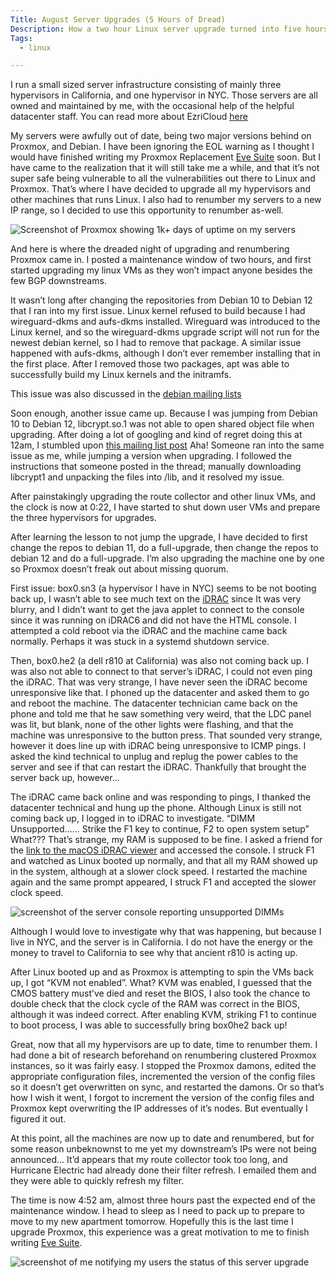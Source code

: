 ```yaml
---
Title: August Server Upgrades (5 Hours of Dread)
Description: How a two hour Linux server upgrade turned into five hours.
Tags: 
  - linux

---
```


I run a small sized server infrastructure consisting of mainly three hypervisors
in California, and one hypervisor in NYC. Those servers are all owned and
maintained by me, with the occasional help of the helpful datacenter staff. You
can read more about EzriCloud [here](https://ezrizhu.com/projects/ezricloud)

My servers were awfully out of date, being two major versions behind on Proxmox,
and Debian. I have been ignoring the EOL warning as I thought I would have
finished writing my Proxmox Replacement [Eve
Suite](https://ezrizhu.com/projects/eve) soon. But I have came to the realization
that it will still take me a while, and that it’s not super safe being
vulnerable to all the vulnerabilities out there to Linux and Proxmox. That’s
where I have decided to upgrade all my hypervisors and other machines that runs
Linux. I also had to renumber my servers to a new IP range, so I decided to use
this opportunity to renumber as-well.

![Screenshot of Proxmox showing 1k+ days of uptime on my
servers](/assets/img/blog/20230814-uptime.png)

And here is where the dreaded night of upgrading and renumbering Proxmox came
in. I posted a maintenance window of two hours, and first started upgrading my
linux VMs as they won’t impact anyone besides the few BGP downstreams.

It wasn’t long after changing the repositories from Debian 10 to Debian 12 that
I ran into my first issue. Linux kernel refused to build because I had
wireguard-dkms and aufs-dkms installed. Wireguard was introduced to the Linux
kernel, and so the wireguard-dkms upgrade script will not run for the newest
debian kernel, so I had to remove that package. A similar issue happened with
aufs-dkms, although I don’t ever remember installing that in the first place.
After I removed those two packages, apt was able to successfully build my Linux
kernels and the initramfs.

This issue was also discussed in the [debian mailing
lists](https://groups.google.com/g/linux.debian.bugs.dist/c/mz2SZm62TAA)

Soon enough, another issue came up. Because I was jumping from Debian 10 to
Debian 12, libcrypt.so.1 was not able to open shared object file when upgrading.
After doing a lot of googling and kind of regret doing this at 12am, I stumbled
upon [this mailing list
post](https://groups.google.com/g/linux.debian.bugs.dist/c/3rZpOKvCh5E?pli=1)
Aha! Someone ran into the same issue as me, while jumping a version when
upgrading. I followed the instructions that someone posted in the thread;
manually downloading libcrypt1 and unpacking the files into /lib, and it
resolved my issue.

After painstakingly upgrading the route collector and other linux VMs, and the
clock is now at 0:22, I have started to shut down user VMs and prepare the three
hypervisors for upgrades.

After learning the lesson to not jump the upgrade, I have decided to first
change the repos to debian 11, do a full-upgrade, then change the repos to
debian 12 and do a full-upgrade. I’m also upgrading the machine one by one so
Proxmox doesn’t freak out about missing quorum.

First issue: box0.sn3 (a hypervisor I have in NYC) seems to be not booting back
up, I wasn’t able to see much text on the
[iDRAC](https://en.wikipedia.org/wiki/Dell_DRAC) since It was very blurry, and I
didn’t want to get the java applet to connect to the console since it was
running on iDRAC6 and did not have the HTML console. I attempted a cold reboot
via the iDRAC and the machine came back normally. Perhaps it was stuck in a
systemd shutdown service.

Then, box0.he2 (a dell r810 at California) was also not coming back up. I was
also not able to connect to that server’s iDRAC, I could not even ping the
iDRAC. That was very strange, I have never seen the iDRAC become unresponsive
like that. I phoned up the datacenter and asked them to go and reboot the
machine. The datacenter technician came back on the phone and told me that he
saw something very weird, that the LDC panel was lit, but blank, none of the
other lights were flashing, and that the machine was unresponsive to the button
press. That sounded very strange, however it does line up with iDRAC being
unresponsive to ICMP pings. I asked the kind technical to unplug and replug the
power cables to the server and see if that can restart the iDRAC. Thankfully
that brought the server back up, however…

The iDRAC came back online and was responding to pings, I thanked the datacenter
technical and hung up the phone. Although Linux is still not coming back up, I
logged in to iDRAC to investigate. “DIMM Unsupported……  Strike the F1 key to
continue, F2 to open system setup” What??? That’s strange, my RAM is supposed to
be fine. I asked a friend for the [link to the macOS iDRAC
viewer](https://github.com/scottjg/systemscope) and accessed the console. I
struck F1 and watched as Linux booted up normally, and that all my RAM showed up
in the system, although at a slower clock speed. I restarted the machine again
and the same prompt appeared, I struck F1 and accepted the slower clock speed.

![screenshot of the server console reporting unsupported
DIMMs](/assets/img/blog/20230814-dimm.png)

Although I would love to investigate why that was happening, but because I live
in NYC, and the server is in California. I do not have the energy or the money
to travel to California to see why that ancient r810 is acting up.

After Linux booted up and as Proxmox is attempting to spin the VMs back up, I
got “KVM not enabled”. What? KVM was enabled, I guessed that the CMOS battery
must’ve died and reset the BIOS, I also took the chance to double check that the
clock cycle of the RAM was correct in the BIOS, although it was indeed correct.
After enabling KVM, striking F1 to continue to boot process, I was able to
successfully bring box0he2 back up!

Great, now that all my hypervisors are up to date, time to renumber them. I had
done a bit of research beforehand on renumbering clustered Proxmox instances, so
it was fairly easy. I stopped the Proxmox damons, edited the appropriate
configuration files, incremented the version of the config files so it doesn’t
get overwritten on sync, and restarted the damons. Or so that’s how I wish it
went, I forgot to increment the version of the config files and Proxmox kept
overwriting the IP addresses of it’s nodes. But eventually I figured it out.

At this point, all the machines are now up to date and renumbered, but for some
reason unbeknownst to me yet my downstream’s IPs were not being announced… It’d
appears that my route collector took too long, and Hurricane Electric had
already done their filter refresh. I emailed them and they were able to quickly
refresh my filter.

The time is now 4:52 am, almost three hours past the expected end of the
maintenance window. I head to sleep as I need to pack up to prepare to move to
my new apartment tomorrow. Hopefully this is the last time I upgrade Proxmox,
this experience was a great motivation to me to finish writing [Eve
Suite](https://ezrizhu.com/projects/eve).

![screenshot of me notifying my users the status of this server
upgrade](/assets/img/blog/20230814-screenshot.png)
